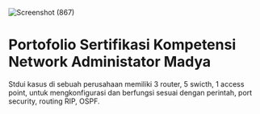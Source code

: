 ![Screenshot (867)](https://github.com/user-attachments/assets/bd392b14-ad6d-44a8-ad97-2c1cab0318c8)


# Portofolio Sertifikasi Kompetensi Network Administator Madya

Stdui kasus di sebuah perusahaan memiliki 3 router, 5 swicth, 1 access point, untuk mengkonfigurasi dan berfungsi sesuai dengan perintah, port security, routing RIP, OSPF.
